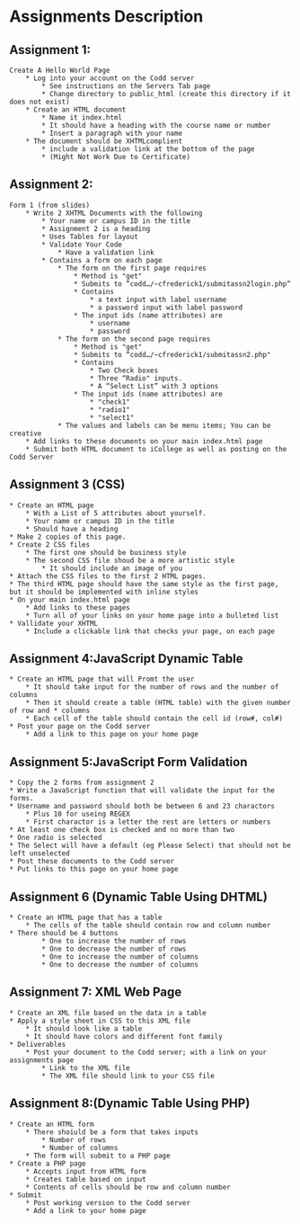 # Assignments Description

## Assignment 1:
    Create A Hello World Page
        * Log into your account on the Codd server
            * See instructions on the Servers Tab page
            * Change directory to public_html (create this directory if it does not exist)
        * Create an HTML document
            * Name it index.html
            * It should have a heading with the course name or number
            * Insert a paragraph with your name
        * The document should be XHTMLcomplient
            * include a validation link at the bottom of the page
            * (Might Not Work Due to Certificate) 


## Assignment 2: 
    Form 1 (from slides)
        * Write 2 XHTML Documents with the following
            * Your name or campus ID in the title
            * Assignment 2 is a heading
            * Uses Tables for layout
            * Validate Your Code
                * Have a validation link
            * Contains a form on each page
                * The form on the first page requires
                    * Method is "get"
                    * Submits to “codd…/~cfrederick1/submitassn2login.php”
                    * Contains
                        * a text input with label username
                        * a password input with label password
                    * The input ids (name attributes) are
                        * username
                        * password
                * The form on the second page requires
                    * Method is "get"
                    * Submits to “codd…/~cfrederick1/submitassn2.php"
                    * Contains
                        * Two Check boxes
                        * Three “Radio" inputs.
                        * A “Select List” with 3 options
                    * The input ids (name attributes) are
                        * "check1"
                        * "radio1"
                        * "select1"
                * The values and labels can be menu items; You can be creative
        * Add links to these documents on your main index.html page
        * Submit both HTML document to iCollege as well as posting on the Codd Server


## Assignment 3 (CSS)
    * Create an HTML page
        * With a List of 5 attributes about yourself.
        * Your name or campus ID in the title
        * Should have a heading
    * Make 2 copies of this page.
    * Create 2 CSS files
        * The first one should be business style
        * The second CSS file shoud be a more artistic style
            * It should include an image of you
    * Attach the CSS files to the first 2 HTML pages.
    * The third HTML page should have the same style as the first page, but it should be implemented with inline styles
    * On your main index.html page
        * Add links to these pages
        * Turn all of your links on your home page into a bulleted list
    * Vallidate your XHTML
        * Include a clickable link that checks your page, on each page


## Assignment 4:JavaScript Dynamic Table
    * Create an HTML page that will Promt the user
        * It should take input for the number of rows and the number of columns
        * Then it should create a table (HTML table) with the given number of row and * columns
        * Each cell of the table should contain the cell id (row#, col#)
    * Post your page on the Codd server
        * Add a link to this page on your home page


## Assignment 5:JavaScript Form Validation
    * Copy the 2 forms from assignment 2
    * Write a JavaScript function that will validate the input for the forms.
    * Username and password should both be between 6 and 23 charactors
        * Plus 10 for useing REGEX
        * First charactor is a letter the rest are letters or numbers
    * At least one check box is checked and no more than two
    * One radio is selected
    * The Select will have a default (eg Please Select) that should not be left unselected
    * Post these documents to the Codd server
    * Put links to this page on your home page


## Assignment 6 (Dynamic Table Using DHTML)
    * Create an HTML page that has a table
        * The cells of the table should contain row and column number
    * There should be 4 buttons
            * One to increase the number of rows
            * One to decrease the number of rows
            * One to increase the number of columns
            * One to decrease the number of columns

## Assignment 7: XML Web Page
    * Create an XML file based on the data in a table
    * Apply a style sheet in CSS to this XML file
        * It should look like a table
        * It should have colors and different font family
    * Deliverables
        * Post your document to the Codd server; with a link on your assignments page
            * Link to the XML file
            * The XML file should link to your CSS file


## Assignment 8:(Dynamic Table Using PHP) 
    * Create an HTML form
        * There shoiuld be a form that takes inputs
            * Number of rows
            * Number of columns
        * The form will submit to a PHP page
    * Create a PHP page
        * Accepts input from HTML form
        * Creates table based on input
        * Contents of cells should be row and column number
    * Submit
        * Post working version to the Codd server
        * Add a link to your home page